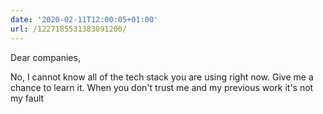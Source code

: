 ```yaml
---
date: '2020-02-11T12:00:05+01:00'
url: /1227185531383091200/
---
```

Dear companies,

No, I cannot know all of the tech stack you are using right now. Give me a chance to learn it. When you don't trust me and my previous work it's not my fault
